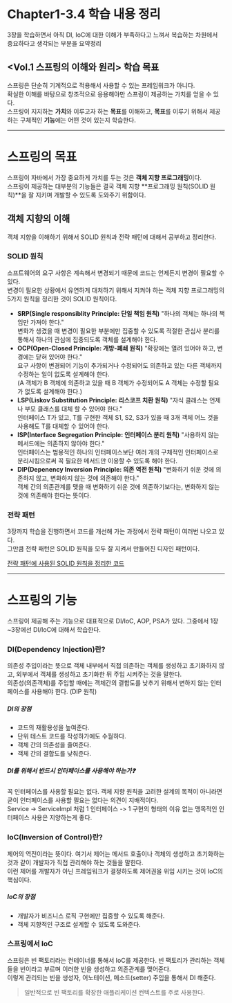 # Chapter1-3.4 학습 내용 정리

3장을 학습하면서 아직 DI, IoC에 대한 이해가 부족하다고 느껴서 복습하는 차원에서 중요하다고 생각되는 부분을 요약정리

## <Vol.1 스프링의 이해와 원리> 학습 목표

스프링은 단순히 기계적으로 적용해서 사용할 수 있는 프레임워크가 아니다.  
확실한 이해를 바탕으로 창조적으로 응용해야만 스프링이 제공하는 가치를 얻을 수 있다.  
스프링이 지지하는 **가치**와 이루고자 하는 **목표**를 이해하고, **목표**를 이루기 위해서 제공하는 구체적인 **기능**에는 어떤 것이 있는지 학습한다.

---

# 스프링의 목표

스프링이 자바에서 가장 중요하게 가치를 두는 것은 **객체 지향 프로그래밍**이다.  
스프링이 제공하는 대부분의 기능들은 결국 객체 지향 **프로그래밍 원칙(SOLID 원칙)**을 잘 지키며 개발할 수 있도록 도와주기 위함이다.

## 객체 지향의 이해

객체 지향을 이해하기 위해서 SOLID 원칙과 전략 패턴에 대해서 공부하고 정리한다.

### SOLID 원칙

소프트웨어의 요구 사항은 계속해서 변경되기 때문에 코드는 언제든지 변경이 필요할 수 있다.  
변경이 필요한 상황에서 유연하게 대처하기 위해서 지켜야 하는 객체 지향 프로그래밍의 5가지 원칙을 정리한 것이 SOLID 원칙이다.

- **SRP(Single responsiblity Principle: 단일 책임 원칙)**
  "하나의 객체는 하나의 책임만 가져야 한다."  
  변화가 생겼을 때 변경이 필요한 부분에만 집중할 수 있도록 적절한 관심사 분리를 통해서 하나의 관심에 집중되도록 객체를 설계해야 한다.
- **OCP(Open-Closed Principle: 개방-폐쇄 원칙)**
  "확장에는 열려 있어야 하고, 변경에는 닫혀 있어야 한다."  
  요구 사항이 변경되어 기능이 추가되거나 수정되어도 의존하고 있는 다른 객체까지 수정하는 일이 없도록 설계해야 한다.  
  (A 객체가 B 객체에 의존하고 있을 때 B 객체가 수정되어도 A 객체는 수정할 필요가 없도록 설계해야 한다.)
- **LSP(Liskov Substitution Principle: 리스코프 치환 원칙)**
  "자식 클래스는 언제나 부모 클래스를 대체 할 수 있어야 한다."  
  인터페이스 T가 있고, T를 구현한 객체 S1, S2, S3가 있을 때 3개 객체 어느 것을 사용해도 T를 대체할 수 있어야 한다.
- **ISP(Interface Segregation Principle: 인터페이스 분리 원칙)**
  "사용하지 않는 메서드에는 의존하지 않아야 한다."  
  인터페이스는 범용적인 하나의 인터페이스보단 여러 개의 구체적인 인터페이스로 분리시킴으로써 꼭 필요한 메서드만 이용할 수 있도록 해야 한다.
- **DIP(Depenency Inversion Principle: 의존 역전 원칙)**
  "변화하기 쉬운 것에 의존하지 않고, 변화하지 않는 것에 의존해야 한다."  
  객체 간의 의존관계를 맺을 때 변화하기 쉬운 것에 의존하기보다는, 변화하지 않는 것에 의존해야 한다는 뜻이다.

### 전략 패턴

3장까지 학습을 진행하면서 코드를 개선해 가는 과정에서 전략 패턴이 여러번 나오고 있다.  
그만큼 전략 패턴은 SOLID 원칙을 모두 잘 지켜서 만들어진 디자인 패턴이다.

[전략 패턴에 사용된 SOLID 원칙을 정리한 코드](./design_pattern/Bird.java)

---

# 스프링의 기능

스프링이 제공해 주는 기능으로 대표적으로 DI/IoC, AOP, PSA가 있다. 그중에서 1장~3장에선 DI/IoC에 대해서 학습한다.

### DI(Dependency Injection)란?

의존성 주입이라는 뜻으로 객체 내부에서 직접 의존하는 객체를 생성하고 초기화하지 않고, 외부에서 객체를 생성하고 초기화한 뒤 주입 시켜주는 것을 말한다.  
의존성(의존객체)를 주입할 때에는 객체간의 결합도를 낮추기 위해서 변하지 않는 인터페이스를 사용해야 한다. (DIP 원칙)

##### DI의 장점

- 코드의 재활용성을 높여준다.
- 단위 테스트 코드를 작성하가에도 수월하다.
- 객체 간의 의존성을 줄여준다.
- 객체 간의 결합도를 낮춰준다.

##### DI를 위해서 반드시 인터페이스를 사용해야 하는가❓

꼭 인터페이스를 사용할 필요는 없다. 객체 지향 원칙을 고려한 설계의 목적이 아니라면 굳이 인터페이스를 사용할 필요는 없다는 의견이 지배적이다.  
Service -> ServiceImpl 처럼 1 인터페이스 -> 1 구현의 형태의 이유 없는 맹목적인 인터페이스 사용은 지양하는게 좋다.

### IoC(Inversion of Control)란?

제어의 역전이라는 뜻이다. 여기서 제어는 메서드 호출이나 객체의 생성하고 초기화하는 것과 같이 개발자가 직접 관리해야 하는 것들을 말한다.  
이런 제어를 개발자가 아닌 프레임워크가 결정하도록 제어권을 위임 시키는 것이 IoC의 핵심이다.

##### IoC의 장점

- 개발자가 비즈니스 로직 구현에만 집중할 수 있도록 해준다.
- 객체 지향적인 구조로 설계할 수 있도록 도와준다.

### 스프링에서 IoC

스프링은 빈 팩토리라는 컨테이너를 통해서 IoC를 제공한다. 빈 팩토리가 관리하는 객체들을 빈이라고 부르며 이러한 빈을 생성하고 의존관계를 맺어준다.  
이렇게 관리되는 빈을 생성자, 어노테이션, 메소드(setter) 주입을 통해서 DI 해준다.

> 일반적으로 빈 팩토리를 확장한 애플리케이션 컨텍스트를 주로 사용한다.
